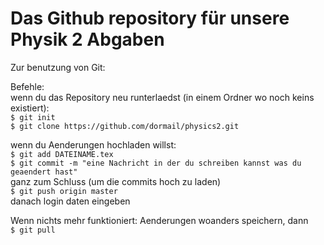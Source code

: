 # Das Github repository für unsere Physik 2 Abgaben


Zur benutzung von Git:  

Befehle:  
wenn du das Repository neu runterlaedst (in einem Ordner wo noch keins existiert):  
  `$ git init`  
  `$ git clone https://github.com/dormail/physics2.git`  

wenn du Aenderungen hochladen willst:  
  `$ git add DATEINAME.tex`  
  `$ git commit -m "eine Nachricht in der du schreiben kannst was du geaendert hast"`  
  ganz zum Schluss (um die commits hoch zu laden)  
  `$ git push origin master`  
  danach login daten eingeben  
  
Wenn nichts mehr funktioniert: Aenderungen woanders speichern, dann  
 `$ git pull`
